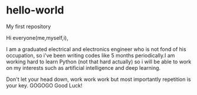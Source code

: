 # hello-world
My first repository

Hi everyone(me,myself,i),

I am a graduated electrical and electronics engineer who is not fond of his occupation, so i've been writing codes like 5 months periodically.I am working hard to learn Python (not that hard actually) so i will be able to work on my interests such as artificial intelligence and deep learning.

Don't let your head down, work work work but most importantly repetition is your key.
GOGOGO
Good Luck!
